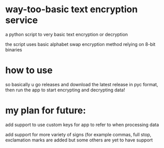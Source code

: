 # way-too-basic text encryption service
a python script to very basic text encryption or decryption

the script uses basic alphabet swap encryption method relying on 8-bit binaries

# how to use
so basically u go releases and download the latest release in pyc format, then run the app to start encrypting and decrypting data!

# my plan for future:
add support to use custom keys for app to refer to when processing data

add support for more variety of signs (for example commas, full stop, exclamation marks are added but some others are yet to have support
